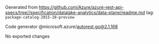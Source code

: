 Generated from https://github.com/Azure/azure-rest-api-specs/tree//specification/datalake-analytics/data-plane/readme.md tag: `package-catalog-2015-10-preview`

Code generator @microsoft.azure/autorest.go@2.1.168

No exported changes